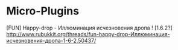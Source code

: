 Micro-Plugins
=============
[FUN] Happy-drop - Иллюминация исчезновения дропа ! [1.6.2?]
http://www.rubukkit.org/threads/fun-happy-drop-Иллюминация-исчезновения-дропа-1-6-2.50437/
